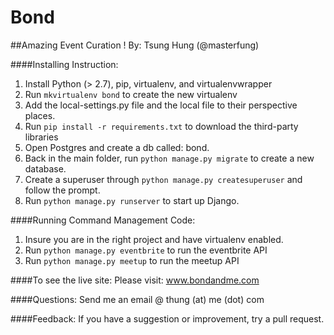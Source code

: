 Bond
====

##Amazing Event Curation !
By: Tsung Hung (@masterfung)

####Installing Instruction:

1. Install Python (> 2.7), pip, virtualenv, and virtualenvwrapper
2. Run `mkvirtualenv bond` to create the new virtualenv
3. Add the local-settings.py file and the local file to their perspective places.
4. Run `pip install -r requirements.txt` to download the third-party libraries
5. Open Postgres and create a db called: bond.
6. Back in the main folder, run `python manage.py migrate` to create a new database.
7. Create a superuser through `python manage.py createsuperuser` and follow the prompt.
8. Run `python manage.py runserver` to start up Django.


####Running Command Management Code:
1. Insure you are in the right project and have virtualenv enabled.
2. Run `python manage.py eventbrite` to run the eventbrite API
3. Run `python manage.py meetup` to run the meetup API

####To see the live site: 
Please visit: www.bondandme.com

####Questions:
Send me an email @ thung (at) me (dot) com

####Feedback:
If you have a suggestion or improvement, try a pull request.
